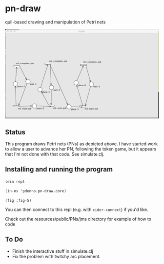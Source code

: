 # pn-draw
quil-based drawing and manipulation of Petri nets

![alt text](https://raw.githubusercontent.com/pdenno/pn-draw/master/data/screenshots/shot1.jpg "Humble start.")

## Status

This program draws Petri nets (PNs) as depicted above. I have started work to allow a user to advance her PN, 
following the token game, but it appears that I'm not done with that code. See simulate.clj. 

## Installing and running the program

`lein repl`

`(in-ns 'pdenno.pn-draw.core)`

`(fig :fig-5)`

You can then connect to this repl (e.g. with `cider-connect`) if you'd like.

Check out the resources/public/PNs/jms directory for example of how to code 

## To Do

* Finish the interactive stuff in simulate.clj
* Fix the problem with twitchy arc placement. 


